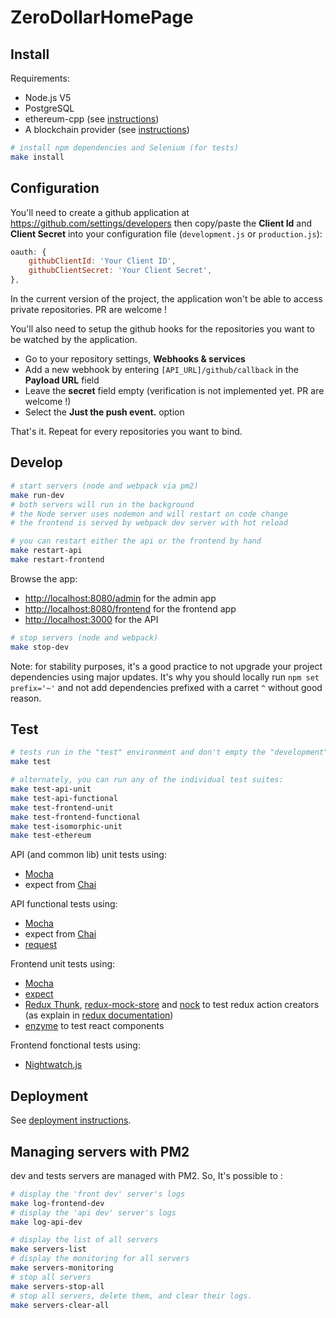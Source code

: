 # ZeroDollarHomePage

## Install

Requirements:

* Node.js V5
* PostgreSQL
* ethereum-cpp (see [instructions](https://gavofyork.gitbooks.io/turboethereum/content/chapter1.html))
* A blockchain provider (see [instructions](doc/BLOCKCHAIN_SETUP.md))

```sh
# install npm dependencies and Selenium (for tests)
make install
```

## Configuration

You'll need to create a github application at https://github.com/settings/developers
then copy/paste the **Client Id** and **Client Secret** into your configuration file
(`development.js` or `production.js`):

```js
oauth: {
    githubClientId: 'Your Client ID',
    githubClientSecret: 'Your Client Secret',
},
```

In the current version of the project, the application won't be able to access
private repositories. PR are welcome !

You'll also need to setup the github hooks for the repositories you want to be
watched by the application.
- Go to your repository settings, **Webhooks & services**
- Add a new webhook by entering `[API_URL]/github/callback` in the **Payload URL** field
- Leave the **secret** field empty (verification is not implemented yet. PR are welcome !)
- Select the **Just the push event.** option

That's it. Repeat for every repositories you want to bind.

## Develop

```sh
# start servers (node and webpack via pm2)
make run-dev
# both servers will run in the background
# the Node server uses nodemon and will restart on code change
# the frontend is served by webpack dev server with hot reload

# you can restart either the api or the frontend by hand
make restart-api
make restart-frontend
```

Browse the app:

* [http://localhost:8080/admin](http://localhost:8080/admin) for the admin app
* [http://localhost:8080/frontend](http://localhost:8080/frontend) for the frontend app
* [http://localhost:3000](http://localhost:3000) for the API

```sh
# stop servers (node and webpack)
make stop-dev
```

Note: for stability purposes, it's a good practice to not upgrade your project dependencies using major updates.
It's why you should locally run `npm set prefix='~'` and not add dependencies prefixed with a carret `^` without good reason.

## Test

```sh
# tests run in the "test" environment and don't empty the "development" database
make test

# alternately, you can run any of the individual test suites:
make test-api-unit
make test-api-functional
make test-frontend-unit
make test-frontend-functional
make test-isomorphic-unit
make test-ethereum
```

API (and common lib) unit tests using:

* [Mocha](http://mochajs.org/)
* expect from [Chai](http://chaijs.com/guide/styles/)

API functional tests using:

* [Mocha](http://mochajs.org/)
* expect from [Chai](http://chaijs.com/guide/styles/)
* [request](https://github.com/request/request)

Frontend unit tests using:

* [Mocha](http://mochajs.org/)
* [expect](https://github.com/mjackson/expect)
* [Redux Thunk](https://github.com/gaearon/redux-thunk), [redux-mock-store](https://github.com/arnaudbenard/redux-mock-store) and [nock](https://github.com/pgte/nock)
to test redux action creators (as explain in [redux documentation](http://rackt.org/redux/docs/recipes/WritingTests.html))
* [enzyme](https://github.com/airbnb/enzyme) to test react components

Frontend fonctional tests using:

* [Nightwatch.js](http://nightwatchjs.org/)


## Deployment

See [deployment instructions](doc/DEPLOY.md).


## Managing servers with PM2

dev and tests servers are managed with PM2. So, It's possible to :

```sh
# display the 'front dev' server's logs
make log-frontend-dev
# display the 'api dev' server's logs
make log-api-dev

# display the list of all servers
make servers-list
# display the monitoring for all servers
make servers-monitoring
# stop all servers
make servers-stop-all
# stop all servers, delete them, and clear their logs.
make servers-clear-all
```
